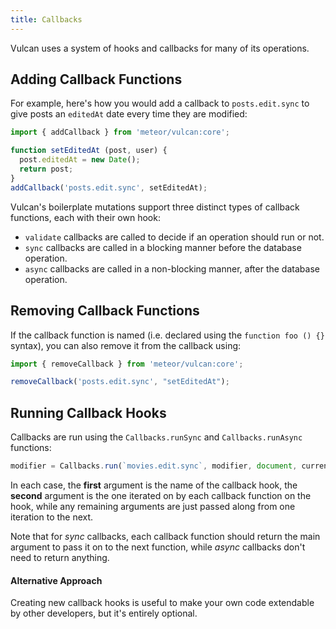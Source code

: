 ```yaml
---
title: Callbacks
---
```


Vulcan uses a system of hooks and callbacks for many of its operations.

## Adding Callback Functions

For example, here's how you would add a callback to `posts.edit.sync` to give posts an `editedAt` date every time they are modified:

```js
import { addCallback } from 'meteor/vulcan:core';

function setEditedAt (post, user) {
  post.editedAt = new Date();
  return post;
}
addCallback('posts.edit.sync', setEditedAt);
```

Vulcan's boilerplate mutations support three distinct types of callback functions, each with their own hook:

- `validate` callbacks are called to decide if an operation should run or not. 
- `sync` callbacks are called in a blocking manner before the database operation.
- `async` callbacks are called in a non-blocking manner, after the database operation. 

## Removing Callback Functions

If the callback function is named (i.e. declared using the `function foo () {}` syntax), you can also remove it from the callback using:

```js
import { removeCallback } from 'meteor/vulcan:core';

removeCallback('posts.edit.sync', "setEditedAt");
```

## Running Callback Hooks

Callbacks are run using the `Callbacks.runSync` and `Callbacks.runAsync` functions:

```js
modifier = Callbacks.run(`movies.edit.sync`, modifier, document, currentUser)
```

In each case, the **first** argument is the name of the callback hook, the **second** argument is the one iterated on by each callback function on the hook, while any remaining arguments are just passed along from one iteration to the next.

Note that for *sync* callbacks, each callback function should return the main argument to pass it on to the next function, while *async* callbacks don't need to return anything.

#### Alternative Approach

Creating new callback hooks is useful to make your own code extendable by other developers, but it's entirely optional. 